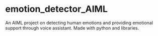 # emotion_detector_AIML
An AIML project on detecting human emotions and providing emotional support through voice assistant. Made with python and libraries.
